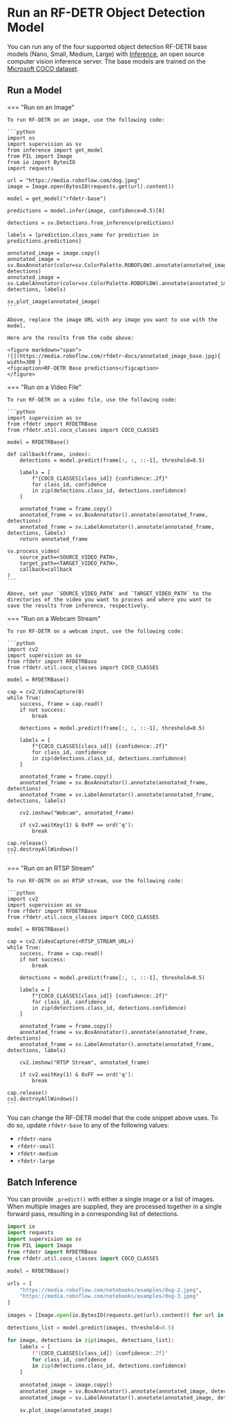 # Run an RF-DETR Object Detection Model

You can run any of the four supported object detection RF-DETR base models (Nano, Small, Medium, Large) with [Inference](https://github.com/roboflow/inference), an open source computer vision inference server. The base models are trained on the [Microsoft COCO dataset](https://universe.roboflow.com/microsoft/coco).

## Run a Model

=== "Run on an Image"

    To run RF-DETR on an image, use the following code:

    ```python
    import os
    import supervision as sv
    from inference import get_model
    from PIL import Image
    from io import BytesIO
    import requests

    url = "https://media.roboflow.com/dog.jpeg"
    image = Image.open(BytesIO(requests.get(url).content))

    model = get_model("rfdetr-base")

    predictions = model.infer(image, confidence=0.5)[0]

    detections = sv.Detections.from_inference(predictions)

    labels = [prediction.class_name for prediction in predictions.predictions]

    annotated_image = image.copy()
    annotated_image = sv.BoxAnnotator(color=sv.ColorPalette.ROBOFLOW).annotate(annotated_image, detections)
    annotated_image = sv.LabelAnnotator(color=sv.ColorPalette.ROBOFLOW).annotate(annotated_image, detections, labels)

    sv.plot_image(annotated_image)
    ```

    Above, replace the image URL with any image you want to use with the model.

    Here are the results from the code above:

    <figure markdown="span">
    ![](https://media.roboflow.com/rfdetr-docs/annotated_image_base.jpg){ width=300 }
    <figcaption>RF-DETR Base predictions</figcaption>
    </figure>


=== "Run on a Video File"

    To run RF-DETR on a video file, use the following code:

    ```python
    import supervision as sv
    from rfdetr import RFDETRBase
    from rfdetr.util.coco_classes import COCO_CLASSES

    model = RFDETRBase()

    def callback(frame, index):
        detections = model.predict(frame[:, :, ::-1], threshold=0.5)
            
        labels = [
            f"{COCO_CLASSES[class_id]} {confidence:.2f}"
            for class_id, confidence
            in zip(detections.class_id, detections.confidence)
        ]

        annotated_frame = frame.copy()
        annotated_frame = sv.BoxAnnotator().annotate(annotated_frame, detections)
        annotated_frame = sv.LabelAnnotator().annotate(annotated_frame, detections, labels)
        return annotated_frame

    sv.process_video(
        source_path=<SOURCE_VIDEO_PATH>,
        target_path=<TARGET_VIDEO_PATH>,
        callback=callback
    )
    ```

    Above, set your `SOURCE_VIDEO_PATH` and `TARGET_VIDEO_PATH` to the directories of the video you want to process and where you want to save the results from inference, respectively.

=== "Run on a Webcam Stream"

    To run RF-DETR on a webcam input, use the following code:

    ```python
    import cv2
    import supervision as sv
    from rfdetr import RFDETRBase
    from rfdetr.util.coco_classes import COCO_CLASSES

    model = RFDETRBase()

    cap = cv2.VideoCapture(0)
    while True:
        success, frame = cap.read()
        if not success:
            break

        detections = model.predict(frame[:, :, ::-1], threshold=0.5)
        
        labels = [
            f"{COCO_CLASSES[class_id]} {confidence:.2f}"
            for class_id, confidence
            in zip(detections.class_id, detections.confidence)
        ]

        annotated_frame = frame.copy()
        annotated_frame = sv.BoxAnnotator().annotate(annotated_frame, detections)
        annotated_frame = sv.LabelAnnotator().annotate(annotated_frame, detections, labels)

        cv2.imshow("Webcam", annotated_frame)

        if cv2.waitKey(1) & 0xFF == ord('q'):
            break

    cap.release()
    cv2.destroyAllWindows()
    ```

=== "Run on an RTSP Stream"

    To run RF-DETR on an RTSP stream, use the following code:

    ```python
    import cv2
    import supervision as sv
    from rfdetr import RFDETRBase
    from rfdetr.util.coco_classes import COCO_CLASSES

    model = RFDETRBase()

    cap = cv2.VideoCapture(<RTSP_STREAM_URL>)
    while True:
        success, frame = cap.read()
        if not success:
            break

        detections = model.predict(frame[:, :, ::-1], threshold=0.5)
        
        labels = [
            f"{COCO_CLASSES[class_id]} {confidence:.2f}"
            for class_id, confidence
            in zip(detections.class_id, detections.confidence)
        ]

        annotated_frame = frame.copy()
        annotated_frame = sv.BoxAnnotator().annotate(annotated_frame, detections)
        annotated_frame = sv.LabelAnnotator().annotate(annotated_frame, detections, labels)

        cv2.imshow("RTSP Stream", annotated_frame)

        if cv2.waitKey(1) & 0xFF == ord('q'):
            break

    cap.release()
    cv2.destroyAllWindows()
    ```

You can change the RF-DETR model that the code snippet above uses. To do so, update `rfdetr-base` to any of the following values:

- `rfdetr-nano`
- `rfdetr-small`
- `rfdetr-medium`
- `rfdetr-large`

## Batch Inference

You can provide `.predict()` with either a single image or a list of images. When multiple images are supplied, they are processed together in a single forward pass, resulting in a corresponding list of detections.

```python
import io
import requests
import supervision as sv
from PIL import Image
from rfdetr import RFDETRBase
from rfdetr.util.coco_classes import COCO_CLASSES

model = RFDETRBase()

urls = [
    "https://media.roboflow.com/notebooks/examples/dog-2.jpeg",
    "https://media.roboflow.com/notebooks/examples/dog-3.jpeg"
]

images = [Image.open(io.BytesIO(requests.get(url).content)) for url in urls]

detections_list = model.predict(images, threshold=0.5)

for image, detections in zip(images, detections_list):
    labels = [
        f"{COCO_CLASSES[class_id]} {confidence:.2f}"
        for class_id, confidence
        in zip(detections.class_id, detections.confidence)
    ]

    annotated_image = image.copy()
    annotated_image = sv.BoxAnnotator().annotate(annotated_image, detections)
    annotated_image = sv.LabelAnnotator().annotate(annotated_image, detections, labels)

    sv.plot_image(annotated_image)
```